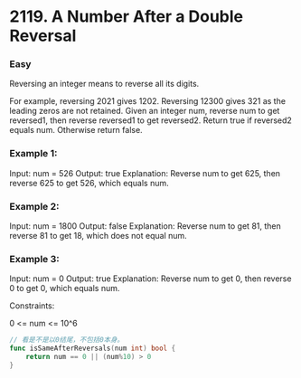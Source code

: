 # 2119. A Number After a Double Reversal

### Easy

Reversing an integer means to reverse all its digits.

For example, reversing 2021 gives 1202. Reversing 12300 gives 321 as the leading zeros are not retained.
Given an integer num, reverse num to get reversed1, then reverse reversed1 to get reversed2. Return true if reversed2 equals num. Otherwise return false.

### Example 1:

Input: num = 526
Output: true
Explanation: Reverse num to get 625, then reverse 625 to get 526, which equals num.

### Example 2:

Input: num = 1800
Output: false
Explanation: Reverse num to get 81, then reverse 81 to get 18, which does not equal num.

### Example 3:

Input: num = 0
Output: true
Explanation: Reverse num to get 0, then reverse 0 to get 0, which equals num.

Constraints:

0 <= num <= 10^6

```go
// 看是不是以0结尾，不包括0本身。
func isSameAfterReversals(num int) bool {
	return num == 0 || (num%10) > 0
}
```